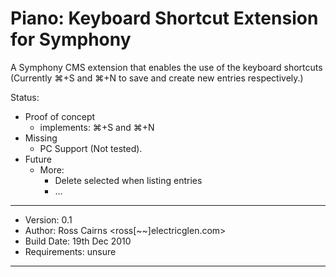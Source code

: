 Piano: Keyboard Shortcut Extension for Symphony
===============================================

A Symphony CMS extension that enables the use of the keyboard shortcuts  (Currently &#8984;+S and &#8984;+N to save and create new entries respectively.)

Status:
* Proof of concept
    * implements: &#8984;+S and &#8984;+N
* Missing
    * PC Support (Not tested).
* Future
    * More:
    	* Delete selected when listing entries 
    	* ...

-------------------

- Version: 0.1
- Author: Ross Cairns <ross[~~]electricglen.com>
- Build Date: 19th Dec 2010
- Requirements: unsure

-------------------
